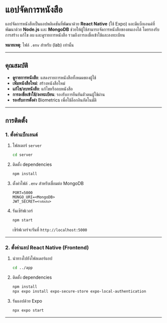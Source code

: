 # แอปจัดการหนังสือ

แอปจัดการหนังสือเป็นแอปพลิเคชันที่พัฒนาด้วย **React Native** (ใช้ Expo) และมีแบ็กเอนด์ที่พัฒนาด้วย **Node.js** และ **MongoDB** ช่วยให้ผู้ใช้สามารถจัดการหนังสือของตนเองได้ โดยรองรับการสร้าง แก้ไข ลบ และดูรายการหนังสือ รวมถึงการลงชื่อเข้าใช้และลงทะเบียน 

**หมายเหตุ**: ไฟล์ `.env` สำหรับ (lab) เท่านั้น

---

## คุณสมบัติ
- **ดูรายการหนังสือ**: แสดงรายการหนังสือทั้งหมดของผู้ใช้
- **เพิ่มหนังสือใหม่**: สร้างหนังสือใหม่
- **แก้ไข/ลบหนังสือ**: แก้ไขหรือลบหนังสือ
- **การลงชื่อเข้าใช้/ลงทะเบียน**: รองรับการยืนยันตัวตนผู้ใช้ผ่าน
- **รองรับการตั้งค่า** Biometrics เพื่อใช้ล็อกอินอัตโนมัติ

---

## การติดตั้ง

### 1. ตั้งค่าแบ็กเอนด์
1. โฟลเดอร์ `server`
    ```bash
    cd server
    ```
2. ติดตั้ง dependencies
    ```bash
    npm install
    ```
3. ตั้งค่าไฟล์ `.env` สำหรับเชื่อมต่อ MongoDB 
    ```
    PORT=5000
    MONGO_URI=<MongoDB>
    JWT_SECRET=<รหัสลับ>
    ```
4. รันเซิร์ฟเวอร์
    ```bash
    npm start
    ```
    เซิร์ฟเวอร์จะรันที่ `http://localhost:5000`

---

### 2. ตั้งค่าแอป React Native (Frontend)
1. นำทางไปยังโฟลเดอร์แอป
    ```bash
    cd ../app
    ```
2. ติดตั้ง dependencies
    ```bash
    npm install
    npx expo install expo-secure-store expo-local-authentication
    ```
3. รันแอปด้วย Expo
    ```bash
    npx expo start
    ```


---


